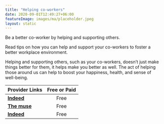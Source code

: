 ```yaml
---
title: "Helping co-workers"
date: 2020-09-01T12:49:27+06:00
featureImage: images/ma/placeholder.jpeg
layout: static
---
```


Be a better co-worker by helping and supporting others.

Read tips on how you can help and support your co-workers to foster a better workplace environment.

Helping and supporting others, such as your co-workers, doesn’t just make things better for them, it helps make you better as well. The act of helping those around us can help to boost your happiness, health, and sense of well-being.

| Provider Links      | Free or Paid  |  
| :-----------          | :--------------:      |  
| [**Indeed**](https://www.indeed.com/career-advice/career-development/helping-and-supporting-others-at-work) | Free | 
| [**The muse**](https://www.themuse.com/advice/how-to-support-a-coworker-through-a-personal-crisis-without-crossing-the-line) | Free | 
| [**Indeed**](https://uk.indeed.com/career-advice/career-development/supportive-colleagues) | Free | 
  

<br/><br/>






